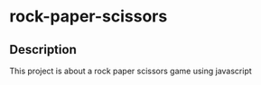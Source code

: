 # rock-paper-scissors
## Description
This project is about a rock paper scissors game using javascript
